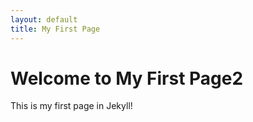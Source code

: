 ```yaml
---
layout: default
title: My First Page
---
```


# Welcome to My First Page2

This is my first page in Jekyll!
